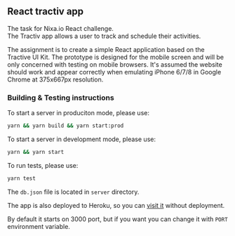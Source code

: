 ## React tractiv app

The task for Nixa.io React challenge.<br />
The Tractiv app allows a user to track and schedule their activities.

The assignment is to create a simple React application based on the Tractive UI Kit.
The prototype is designed for the mobile screen and
will be only concerned with testing on mobile browsers. It's assumed the website should
work and appear correctly when emulating iPhone 6/7/8 in Google Chrome at 375x667px
resolution.

### Building & Testing instructions

<div>To start a server in produciton mode, please use:</div>

```sh
yarn && yarn build && yarn start:prod
```

<div>To start a server in development mode, please use:</div>

```sh
yarn && yarn start
```

<div>To run tests, please use:</div>

```sh
yarn test
```

The `db.json` file is located in `server` directory.

The app is also deployed to Heroku, so you can <a href="https://react-tractiv-app.herokuapp.com/">visit it</a> without deployment. 

By default it starts on 3000 port, but if you want you can change it with `PORT` environment variable.
